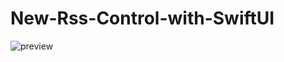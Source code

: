 # New-Rss-Control-with-SwiftUI

![preview](https://github.com/bozkurtnevzat/New-Rss-Control-with-SwiftUI/blob/main/preview.gif?raw=true)

